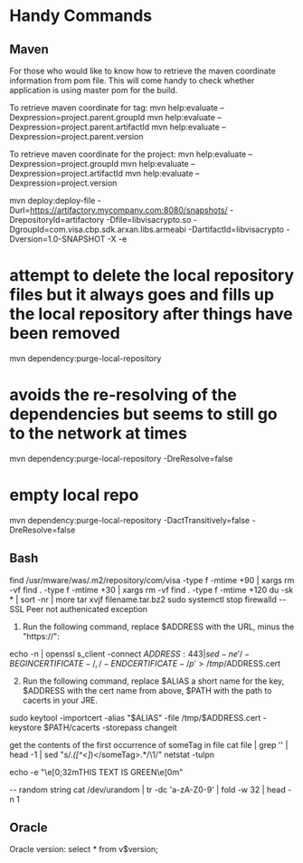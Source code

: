 Handy Commands
==============

Maven
-----
For those who would like to know how to retrieve the maven coordinate information from pom file. This will come handy to check whether application is using master pom for the build.

To retrieve maven coordinate for <parent> tag:
mvn help:evaluate –Dexpression=project.parent.groupId
mvn help:evaluate –Dexpression=project.parent.artifactId
mvn help:evaluate –Dexpression=project.parent.version

To retrieve maven coordinate for the project:
mvn help:evaluate –Dexpression=project.groupId
mvn help:evaluate –Dexpression=project.artifactId
mvn help:evaluate –Dexpression=project.version

mvn deploy:deploy-file -Durl=https://artifactory.mycompany.com:8080/snapshots/ -DrepositoryId=artifactory -Dfile=libvisacrypto.so -DgroupId=com.visa.cbp.sdk.arxan.libs.armeabi -DartifactId=libvisacrypto -Dversion=1.0-SNAPSHOT -X -e

# attempt to delete the local repository files but it always goes and fills up the local repository after things have been removed
mvn dependency:purge-local-repository

# avoids the re-resolving of the dependencies but seems to still go to the network at times
mvn dependency:purge-local-repository -DreResolve=false

# empty local repo
mvn dependency:purge-local-repository -DactTransitively=false -DreResolve=false


Bash
----
find /usr/mware/was/.m2/repository/com/visa -type f -mtime +90 | xargs rm -vf
find . -type f -mtime +30 | xargs rm -vf
find . -type f -mtime +120
du -sk * | sort -nr | more
tar xvjf filename.tar.bz2
sudo systemctl stop firewalld
-- SSL Peer not authenicated exception
1. Run the following command, replace $ADDRESS with the URL, minus the "https://":

echo -n | openssl s_client -connect $ADDRESS:443 | sed -ne '/-BEGIN CERTIFICATE-/,/-END CERTIFICATE-/p' > /tmp/$ADDRESS.cert

2. Run the following command, replace $ALIAS a short name for the key, $ADDRESS with the cert name from above, $PATH with the path to cacerts in your JRE.

sudo keytool -importcert -alias "$ALIAS" -file /tmp/$ADDRESS.cert -keystore $PATH/cacerts -storepass changeit

get the contents of the first occurrence of someTag in file
cat file | grep '<someTag>' | head -1 | sed "s/.*<someTag>\([^<]*\)<\/someTag>.*/\1/"
netstat -tulpn

echo -e "\e[0;32mTHIS TEXT IS GREEN\e[0m"

-- random string
cat /dev/urandom | tr -dc 'a-zA-Z0-9' | fold -w 32 | head -n 1


Oracle
------
Oracle version:
select * from v$version;

